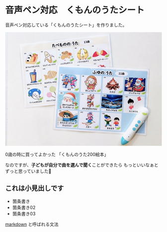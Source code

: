 # 音声ペン対応　くもんのうたシート

音声ペン対応している「くもんのうたシート」を作りました。

![ダミー画像](../public/images/blogs/kumon.jpg)

0歳の時に買ってよかった
「くもんのうた200絵本」

なのですが、**子どもが自分で曲を選んで聞く**ことができたら
もっといいなぁとずっと思っていました🥹


## これは小見出しです

- 箇条書き
- 箇条書き02
- 箇条書き03

[markdown](https://growi.cloud/blog/738) と呼ばれる文法


